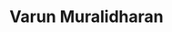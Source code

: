 ---
image_path: /assets/img/cordi4.jpg
title: Varun Muralidharan
info: Y19 BS Physics
facebook: varun.2501
insta: crazy.bad_vr7
---